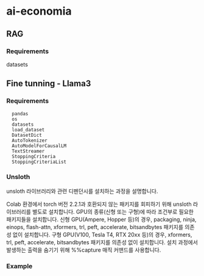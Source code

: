 # ai-economia

## RAG
### Requirements
datasets


## Fine tunning - Llama3
### Requirements

      pandas
      os
      datasets
      load_dataset
      DatasetDict
      AutoTokenizer
      AutoModelForCausalLM
      TextStreamer
      StoppingCriteria
      StoppingCriteriaList

### Unsloth

unsloth 라이브러리와 관련 디펜던시를 설치하는 과정을 설명합니다.

Colab 환경에서 torch 버전 2.2.1과 호환되지 않는 패키지를 회피하기 위해 unsloth 라이브러리를 별도로 설치합니다.
GPU의 종류(신형 또는 구형)에 따라 조건부로 필요한 패키지들을 설치합니다.
신형 GPU(Ampere, Hopper 등)의 경우, packaging, ninja, einops, flash-attn, xformers, trl, peft, accelerate, bitsandbytes 패키지를 의존성 없이 설치합니다.
구형 GPU(V100, Tesla T4, RTX 20xx 등)의 경우, xformers, trl, peft, accelerate, bitsandbytes 패키지를 의존성 없이 설치합니다.
설치 과정에서 발생하는 출력을 숨기기 위해 %%capture 매직 커맨드를 사용합니다.

### Example

